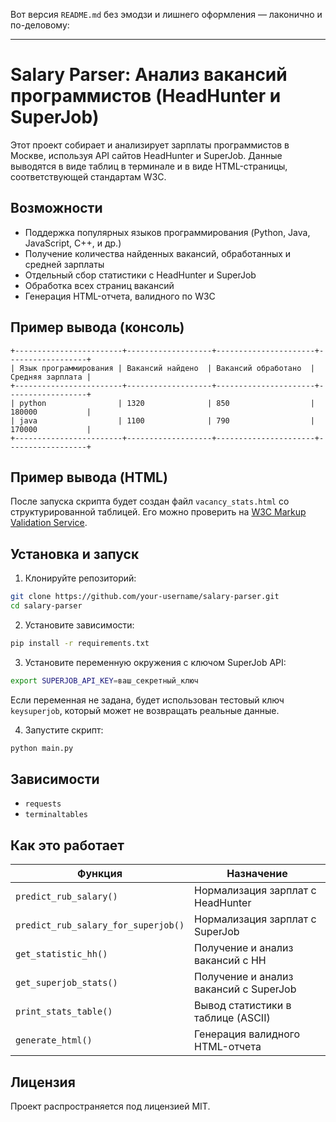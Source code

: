 Вот версия `README.md` без эмодзи и лишнего оформления — лаконично и по-деловому:

---

# Salary Parser: Анализ вакансий программистов (HeadHunter и SuperJob)

Этот проект собирает и анализирует зарплаты программистов в Москве, используя API сайтов HeadHunter и SuperJob. Данные выводятся в виде таблиц в терминале и в виде HTML-страницы, соответствующей стандартам W3C.

## Возможности

* Поддержка популярных языков программирования (Python, Java, JavaScript, C++, и др.)
* Получение количества найденных вакансий, обработанных и средней зарплаты
* Отдельный сбор статистики с HeadHunter и SuperJob
* Обработка всех страниц вакансий
* Генерация HTML-отчета, валидного по W3C

## Пример вывода (консоль)

```
+------------------------+-------------------+----------------------+------------------+
| Язык программирования | Вакансий найдено  | Вакансий обработано  | Средняя зарплата |
+------------------------+-------------------+----------------------+------------------+
| python                | 1320              | 850                  | 180000           |
| java                  | 1100              | 790                  | 170000           |
+------------------------+-------------------+----------------------+------------------+
```

## Пример вывода (HTML)

После запуска скрипта будет создан файл `vacancy_stats.html` со структурированной таблицей. Его можно проверить на [W3C Markup Validation Service](https://validator.w3.org/).

## Установка и запуск

1. Клонируйте репозиторий:

```bash
git clone https://github.com/your-username/salary-parser.git
cd salary-parser
```

2. Установите зависимости:

```bash
pip install -r requirements.txt
```

3. Установите переменную окружения с ключом SuperJob API:

```bash
export SUPERJOB_API_KEY=ваш_секретный_ключ
```

Если переменная не задана, будет использован тестовый ключ `keysuperjob`, который может не возвращать реальные данные.

4. Запустите скрипт:

```bash
python main.py
```

## Зависимости

* `requests`
* `terminaltables`

## Как это работает

| Функция                             | Назначение                             |
| ----------------------------------- | -------------------------------------- |
| `predict_rub_salary()`              | Нормализация зарплат с HeadHunter      |
| `predict_rub_salary_for_superjob()` | Нормализация зарплат с SuperJob        |
| `get_statistic_hh()`                | Получение и анализ вакансий с HH       |
| `get_superjob_stats()`              | Получение и анализ вакансий с SuperJob |
| `print_stats_table()`               | Вывод статистики в таблице (ASCII)     |
| `generate_html()`                   | Генерация валидного HTML-отчета        |

## Лицензия

Проект распространяется под лицензией MIT.
